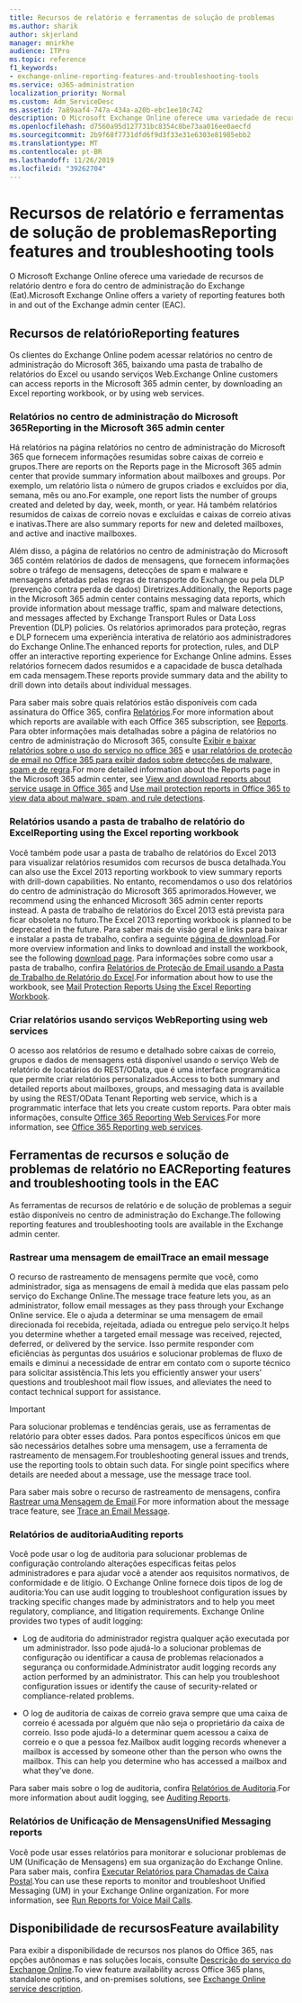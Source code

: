 ```yaml
---
title: Recursos de relatório e ferramentas de solução de problemas
ms.author: sharik
author: skjerland
manager: mnirkhe
audience: ITPro
ms.topic: reference
f1_keywords:
- exchange-online-reporting-features-and-troubleshooting-tools
ms.service: o365-administration
localization_priority: Normal
ms.custom: Adm_ServiceDesc
ms.assetid: 7a89aaf4-747a-434a-a20b-ebc1ee10c742
description: O Microsoft Exchange Online oferece uma variedade de recursos de relatório dentro e fora do centro de administração do Exchange (Eat).
ms.openlocfilehash: d7560a95d127731bc8354c8be73aa016ee0aecfd
ms.sourcegitcommit: 2b9f68f7731dfd6f9d3f33e31e6303e81985ebb2
ms.translationtype: MT
ms.contentlocale: pt-BR
ms.lasthandoff: 11/26/2019
ms.locfileid: "39262704"
---
```

# <a name="reporting-features-and-troubleshooting-tools"></a><span data-ttu-id="d3aeb-103">Recursos de relatório e ferramentas de solução de problemas</span><span class="sxs-lookup"><span data-stu-id="d3aeb-103">Reporting features and troubleshooting tools</span></span>

<span data-ttu-id="d3aeb-104">O Microsoft Exchange Online oferece uma variedade de recursos de relatório dentro e fora do centro de administração do Exchange (Eat).</span><span class="sxs-lookup"><span data-stu-id="d3aeb-104">Microsoft Exchange Online offers a variety of reporting features both in and out of the Exchange admin center (EAC).</span></span>
  
## <a name="reporting-features"></a><span data-ttu-id="d3aeb-105">Recursos de relatório</span><span class="sxs-lookup"><span data-stu-id="d3aeb-105">Reporting features</span></span>

<span data-ttu-id="d3aeb-106">Os clientes do Exchange Online podem acessar relatórios no centro de administração do Microsoft 365, baixando uma pasta de trabalho de relatórios do Excel ou usando serviços Web.</span><span class="sxs-lookup"><span data-stu-id="d3aeb-106">Exchange Online customers can access reports in the Microsoft 365 admin center, by downloading an Excel reporting workbook, or by using web services.</span></span>
  
### <a name="reporting-in-the-microsoft-365-admin-center"></a><span data-ttu-id="d3aeb-107">Relatórios no centro de administração do Microsoft 365</span><span class="sxs-lookup"><span data-stu-id="d3aeb-107">Reporting in the Microsoft 365 admin center</span></span>

<span data-ttu-id="d3aeb-108">Há relatórios na página relatórios no centro de administração do Microsoft 365 que fornecem informações resumidas sobre caixas de correio e grupos.</span><span class="sxs-lookup"><span data-stu-id="d3aeb-108">There are reports on the Reports page in the Microsoft 365 admin center that provide summary information about mailboxes and groups.</span></span> <span data-ttu-id="d3aeb-109">Por exemplo, um relatório lista o número de grupos criados e excluídos por dia, semana, mês ou ano.</span><span class="sxs-lookup"><span data-stu-id="d3aeb-109">For example, one report lists the number of groups created and deleted by day, week, month, or year.</span></span> <span data-ttu-id="d3aeb-110">Há também relatórios resumidos de caixas de correio novas e excluídas e caixas de correio ativas e inativas.</span><span class="sxs-lookup"><span data-stu-id="d3aeb-110">There are also summary reports for new and deleted mailboxes, and active and inactive mailboxes.</span></span> 
  
<span data-ttu-id="d3aeb-111">Além disso, a página de relatórios no centro de administração do Microsoft 365 contém relatórios de dados de mensagens, que fornecem informações sobre o tráfego de mensagens, detecções de spam e malware e mensagens afetadas pelas regras de transporte do Exchange ou pela DLP (prevenção contra perda de dados) Diretrizes.</span><span class="sxs-lookup"><span data-stu-id="d3aeb-111">Additionally, the Reports page in the Microsoft 365 admin center contains messaging data reports, which provide information about message traffic, spam and malware detections, and messages affected by Exchange Transport Rules or Data Loss Prevention (DLP) policies.</span></span> <span data-ttu-id="d3aeb-112">Os relatórios aprimorados para proteção, regras e DLP fornecem uma experiência interativa de relatório aos administradores do Exchange Online.</span><span class="sxs-lookup"><span data-stu-id="d3aeb-112">The enhanced reports for protection, rules, and DLP offer an interactive reporting experience for Exchange Online admins.</span></span> <span data-ttu-id="d3aeb-113">Esses relatórios fornecem dados resumidos e a capacidade de busca detalhada em cada mensagem.</span><span class="sxs-lookup"><span data-stu-id="d3aeb-113">These reports provide summary data and the ability to drill down into details about individual messages.</span></span>
  
<span data-ttu-id="d3aeb-114">Para saber mais sobre quais relatórios estão disponíveis com cada assinatura do Office 365, confira [Relatórios](../office-365-platform-service-description/reports.md).</span><span class="sxs-lookup"><span data-stu-id="d3aeb-114">For more information about which reports are available with each Office 365 subscription, see [Reports](../office-365-platform-service-description/reports.md).</span></span> <span data-ttu-id="d3aeb-115">Para obter informações mais detalhadas sobre a página de relatórios no centro de administração do Microsoft 365, consulte [Exibir e baixar relatórios sobre o uso do serviço no office 365](https://go.microsoft.com/fwlink/p/?LinkId=401187) e [usar relatórios de proteção de email no Office 365 para exibir dados sobre detecções de malware, spam e de regra](https://go.microsoft.com/fwlink/p/?LinkID=401102).</span><span class="sxs-lookup"><span data-stu-id="d3aeb-115">For more detailed information about the Reports page in the Microsoft 365 admin center, see [View and download reports about service usage in Office 365](https://go.microsoft.com/fwlink/p/?LinkId=401187) and [Use mail protection reports in Office 365 to view data about malware, spam, and rule detections](https://go.microsoft.com/fwlink/p/?LinkID=401102).</span></span>
  
### <a name="reporting-using-the-excel-reporting-workbook"></a><span data-ttu-id="d3aeb-116">Relatórios usando a pasta de trabalho de relatório do Excel</span><span class="sxs-lookup"><span data-stu-id="d3aeb-116">Reporting using the Excel reporting workbook</span></span>

<span data-ttu-id="d3aeb-117">Você também pode usar a pasta de trabalho de relatórios do Excel 2013 para visualizar relatórios resumidos com recursos de busca detalhada.</span><span class="sxs-lookup"><span data-stu-id="d3aeb-117">You can also use the Excel 2013 reporting workbook to view summary reports with drill-down capabilities.</span></span> <span data-ttu-id="d3aeb-118">No entanto, recomendamos o uso dos relatórios do centro de administração do Microsoft 365 aprimorados.</span><span class="sxs-lookup"><span data-stu-id="d3aeb-118">However, we recommend using the enhanced Microsoft 365 admin center reports instead.</span></span> <span data-ttu-id="d3aeb-119">A pasta de trabalho de relatórios do Excel 2013 está prevista para ficar obsoleta no futuro.</span><span class="sxs-lookup"><span data-stu-id="d3aeb-119">The Excel 2013 reporting workbook is planned to be deprecated in the future.</span></span> <span data-ttu-id="d3aeb-120">Para saber mais de visão geral e links para baixar e instalar a pasta de trabalho, confira a seguinte [página de download](https://go.microsoft.com/fwlink/p/?LinkId=271776).</span><span class="sxs-lookup"><span data-stu-id="d3aeb-120">For more overview information and links to download and install the workbook, see the following [download page](https://go.microsoft.com/fwlink/p/?LinkId=271776).</span></span> <span data-ttu-id="d3aeb-121">Para informações sobre como usar a pasta de trabalho, confira [Relatórios de Proteção de Email usando a Pasta de Trabalho de Relatório do Excel](https://go.microsoft.com/fwlink/p/?LinkId=285211).</span><span class="sxs-lookup"><span data-stu-id="d3aeb-121">For information about how to use the workbook, see [Mail Protection Reports Using the Excel Reporting Workbook](https://go.microsoft.com/fwlink/p/?LinkId=285211).</span></span> 
  
### <a name="reporting-using-web-services"></a><span data-ttu-id="d3aeb-122">Criar relatórios usando serviços Web</span><span class="sxs-lookup"><span data-stu-id="d3aeb-122">Reporting using web services</span></span>

<span data-ttu-id="d3aeb-123">O acesso aos relatórios de resumo e detalhado sobre caixas de correio, grupos e dados de mensagens está disponível usando o serviço Web de relatório de locatários do REST/OData, que é uma interface programática que permite criar relatórios personalizados.</span><span class="sxs-lookup"><span data-stu-id="d3aeb-123">Access to both summary and detailed reports about mailboxes, groups, and messaging data is available by using the REST/OData Tenant Reporting web service, which is a programmatic interface that lets you create custom reports.</span></span> <span data-ttu-id="d3aeb-124">Para obter mais informações, consulte [Office 365 Reporting Web Services](https://go.microsoft.com/fwlink/p/?LinkId=287041).</span><span class="sxs-lookup"><span data-stu-id="d3aeb-124">For more information, see [Office 365 Reporting web services](https://go.microsoft.com/fwlink/p/?LinkId=287041).</span></span>
  
## <a name="reporting-features-and-troubleshooting-tools-in-the-eac"></a><span data-ttu-id="d3aeb-125">Ferramentas de recursos e solução de problemas de relatório no EAC</span><span class="sxs-lookup"><span data-stu-id="d3aeb-125">Reporting features and troubleshooting tools in the EAC</span></span>

<span data-ttu-id="d3aeb-126">As ferramentas de recursos de relatório e de solução de problemas a seguir estão disponíveis no centro de administração do Exchange.</span><span class="sxs-lookup"><span data-stu-id="d3aeb-126">The following reporting features and troubleshooting tools are available in the Exchange admin center.</span></span>
  
### <a name="trace-an-email-message"></a><span data-ttu-id="d3aeb-127">Rastrear uma mensagem de email</span><span class="sxs-lookup"><span data-stu-id="d3aeb-127">Trace an email message</span></span>

<span data-ttu-id="d3aeb-128">O recurso de rastreamento de mensagens permite que você, como administrador, siga as mensagens de email à medida que elas passam pelo serviço do Exchange Online.</span><span class="sxs-lookup"><span data-stu-id="d3aeb-128">The message trace feature lets you, as an administrator, follow email messages as they pass through your Exchange Online service.</span></span> <span data-ttu-id="d3aeb-129">Ele o ajuda a determinar se uma mensagem de email direcionada foi recebida, rejeitada, adiada ou entregue pelo serviço.</span><span class="sxs-lookup"><span data-stu-id="d3aeb-129">It helps you determine whether a targeted email message was received, rejected, deferred, or delivered by the service.</span></span> <span data-ttu-id="d3aeb-130">Isso permite responder com eficiências às perguntas dos usuários e solucionar problemas de fluxo de emails e diminui a necessidade de entrar em contato com o suporte técnico para solicitar assistência.</span><span class="sxs-lookup"><span data-stu-id="d3aeb-130">This lets you efficiently answer your users' questions and troubleshoot mail flow issues, and alleviates the need to contact technical support for assistance.</span></span>
  
> [!IMPORTANT]
> <span data-ttu-id="d3aeb-p107">Para solucionar problemas e tendências gerais, use as ferramentas de relatório para obter esses dados. Para pontos específicos únicos em que são necessários detalhes sobre uma mensagem, use a ferramenta de rastreamento de mensagem.</span><span class="sxs-lookup"><span data-stu-id="d3aeb-p107">For troubleshooting general issues and trends, use the reporting tools to obtain such data. For single point specifics where details are needed about a message, use the message trace tool.</span></span> 
  
<span data-ttu-id="d3aeb-133">Para saber mais sobre o recurso de rastreamento de mensagens, confira [Rastrear uma Mensagem de Email](https://go.microsoft.com/fwlink/p/?LinkId=271777).</span><span class="sxs-lookup"><span data-stu-id="d3aeb-133">For more information about the message trace feature, see [Trace an Email Message](https://go.microsoft.com/fwlink/p/?LinkId=271777).</span></span>
  
### <a name="auditing-reports"></a><span data-ttu-id="d3aeb-134">Relatórios de auditoria</span><span class="sxs-lookup"><span data-stu-id="d3aeb-134">Auditing reports</span></span>

<span data-ttu-id="d3aeb-p108">Você pode usar o log de auditoria para solucionar problemas de configuração controlando alterações específicas feitas pelos administradores e para ajudar você a atender aos requisitos normativos, de conformidade e de litígio. O Exchange Online fornece dois tipos de log de auditoria:</span><span class="sxs-lookup"><span data-stu-id="d3aeb-p108">You can use audit logging to troubleshoot configuration issues by tracking specific changes made by administrators and to help you meet regulatory, compliance, and litigation requirements. Exchange Online provides two types of audit logging:</span></span>
  
- <span data-ttu-id="d3aeb-p109">Log de auditoria do administrador registra qualquer ação executada por um administrador. Isso pode ajudá-lo a solucionar problemas de configuração ou identificar a causa de problemas relacionados a segurança ou conformidade.</span><span class="sxs-lookup"><span data-stu-id="d3aeb-p109">Administrator audit logging records any action performed by an administrator. This can help you troubleshoot configuration issues or identify the cause of security-related or compliance-related problems.</span></span> 
    
- <span data-ttu-id="d3aeb-p110">O log de auditoria de caixas de correio grava sempre que uma caixa de correio é acessada por alguém que não seja o proprietário da caixa de correio. Isso pode ajudá-lo a determinar quem acessou a caixa de correio e o que a pessoa fez.</span><span class="sxs-lookup"><span data-stu-id="d3aeb-p110">Mailbox audit logging records whenever a mailbox is accessed by someone other than the person who owns the mailbox. This can help you determine who has accessed a mailbox and what they've done.</span></span> 
    
<span data-ttu-id="d3aeb-141">Para saber mais sobre o log de auditoria, confira [Relatórios de Auditoria](https://go.microsoft.com/fwlink/p/?LinkId=271779).</span><span class="sxs-lookup"><span data-stu-id="d3aeb-141">For more information about audit logging, see [Auditing Reports](https://go.microsoft.com/fwlink/p/?LinkId=271779).</span></span>
  
### <a name="unified-messaging-reports"></a><span data-ttu-id="d3aeb-142">Relatórios de Unificação de Mensagens</span><span class="sxs-lookup"><span data-stu-id="d3aeb-142">Unified Messaging reports</span></span>

<span data-ttu-id="d3aeb-p111">Você pode usar esses relatórios para monitorar e solucionar problemas de UM (Unificação de Mensagens) em sua organização do Exchange Online. Para saber mais, confira [Executar Relatórios para Chamadas de Caixa Postal](https://go.microsoft.com/fwlink/p/?LinkId=287042).</span><span class="sxs-lookup"><span data-stu-id="d3aeb-p111">You can use these reports to monitor and troubleshoot Unified Messaging (UM) in your Exchange Online organization. For more information, see [Run Reports for Voice Mail Calls](https://go.microsoft.com/fwlink/p/?LinkId=287042).</span></span>
  
## <a name="feature-availability"></a><span data-ttu-id="d3aeb-145">Disponibilidade de recursos</span><span class="sxs-lookup"><span data-stu-id="d3aeb-145">Feature availability</span></span>

<span data-ttu-id="d3aeb-146">Para exibir a disponibilidade de recursos nos planos do Office 365, nas opções autônomas e nas soluções locais, consulte [Descrição do serviço do Exchange Online](exchange-online-service-description.md).</span><span class="sxs-lookup"><span data-stu-id="d3aeb-146">To view feature availability across Office 365 plans, standalone options, and on-premises solutions, see [Exchange Online service description](exchange-online-service-description.md).</span></span>
  


